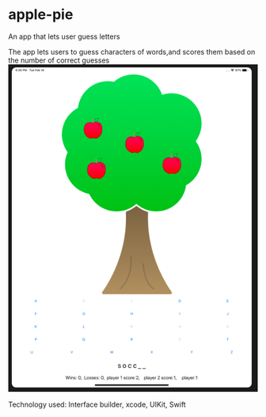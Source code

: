 # apple-pie
An app that lets user guess letters 


The app lets users to guess characters of words,and scores them based on the number of correct guesses
![screen shot](https://github.com/ggebre/apple-pie/blob/master/Screen%20Shot%202019-02-19%20at%206.26.43%20PM.png)

Technology used: Interface builder, xcode, UIKit, Swift
